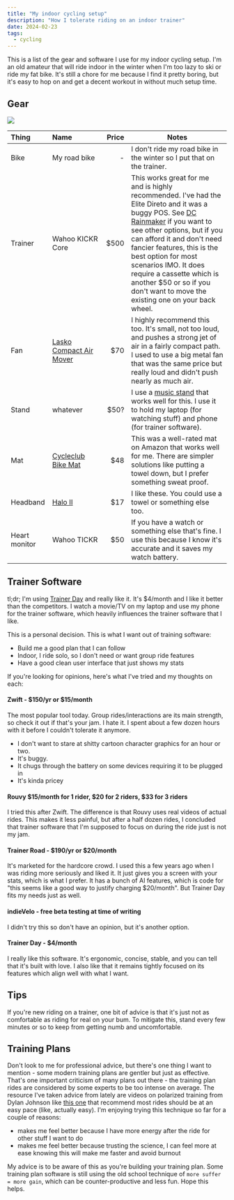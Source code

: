 ```yaml
---
title: "My indoor cycling setup"
description: "How I tolerate riding on an indoor trainer"
date: 2024-02-23
tags:
  - cycling
---
```


This is a list of the gear and software I use for my indoor cycling setup. I'm an old amateur that will ride indoor in
the winter when I'm too lazy to ski or ride my fat bike. It's still a chore for me because I find it pretty
boring, but it's easy to hop on and get a decent workout in without much setup time.

## Gear

![](/indoor-bike/bike-trainer-setup.jpg)

| Thing         | Name                                                                                                                          | Price | Notes                                                                                                                                                                                                                                                                                                                                                                                                                 |
|:--------------|:------------------------------------------------------------------------------------------------------------------------------|------:|-----------------------------------------------------------------------------------------------------------------------------------------------------------------------------------------------------------------------------------------------------------------------------------------------------------------------------------------------------------------------------------------------------------------------|
| Bike          | My road bike                                                                                                                  |     - | I don't ride my road bike in the winter so I put that on the trainer.                                                                                                                                                                                                                                                                                                                                                 |
| Trainer       | <div style="white-space: nowrap;">Wahoo KICKR</div> Core                                                                      |  $500 | This works great for me and is highly recommended. I've had the Elite Direto and it was a buggy POS. See [DC Rainmaker](https://www.dcrainmaker.com) if you want to see other options, but if you can afford it and don't need fancier features, this is the best option for most scenarios IMO. It does require a cassette which is another $50 or so if you don't want to move the existing one on your back wheel. |
| Fan           | [Lasko Compact Air Mover](https://www.costco.com/lasko-super-fan-max-multi-purpose-compact-air-mover.product.4000221279.html) |   $70 | I highly recommend this too. It's small, not too loud, and pushes a strong jet of air in a fairly compact path. I used to use a big metal fan that was the same price but really loud and didn't push nearly as much air.                                                                                                                                                                                             |
| Stand         | whatever                                                                                                                      |  $50? | I use a [music stand](https://www.sweetwater.com/store/detail/MusicStd--on-stage-stands-sm7211b-conductor-stand-with-tripod-folding-base) that works well for this. I use it to hold my laptop (for watching stuff) and phone (for trainer software).                                                                                                                                                                 |
| Mat           | [Cycleclub Bike Mat](https://www.amazon.com/gp/product/B09BQ1FZC8)                                                            |   $48 | This was a well-rated mat on Amazon that works well for me. There are simpler solutions like putting a towel down, but I prefer something sweat proof.                                                                                                                                                                                                                                                                |
| Headband      | [Halo II](https://store.haloheadband.com/Halo-II-pullover-headband-p/mhp.htm)                                                 |   $17 | I like these. You could use a towel or something else too.                                                                                                                                                                                                                                                                                                                                                            |
| Heart monitor | Wahoo TICKR                                                                                                                   |   $50 | If you have a watch or something else that's fine. I use this because I know it's accurate and it saves my watch battery.                                                                                                                                                                                                                                                                                             |

## Trainer Software

tl;dr; I'm using [Trainer Day](https://trainerday.com/) and really like it. It's $4/month and I like it better than the
competitors. I watch a movie/TV on my laptop and use my phone for the trainer software, which heavily influences
the trainer software that I like.

This is a personal decision. This is what I want out of training software:

- Build me a good plan that I can follow
- Indoor, I ride solo, so I don't need or want group ride features
- Have a good clean user interface that just shows my stats

If you're looking for opinions, here's what I've tried and my thoughts on each:

#### Zwift - $150/yr or $15/month

The most popular tool today. Group rides/interactions are its main strength, so check it out if that's your jam.
I hate it. I spent about a few dozen hours with it before I couldn't tolerate it anymore.

- I don't want to stare at shitty cartoon character graphics for an hour or two.
- It's buggy.
- It chugs through the battery on some devices requiring it to be plugged in
- It's kinda pricey

#### Rouvy $15/month for 1 rider, $20 for 2 riders, $33 for 3 riders

I tried this after Zwift. The difference is that Rouvy uses real videos of actual rides. This makes it less painful,
but after a half dozen rides, I concluded that trainer software that I'm supposed to focus on during the ride just is
not my jam.

#### Trainer Road - $190/yr or $20/month

It's marketed for the hardcore crowd. I used this a few years ago when I was riding more seriously and liked it.
It just gives you a screen with your stats, which is what I prefer.
It has a bunch of AI features, which is code for "this seems like a good way to justify charging $20/month".
But Trainer Day fits my needs just as well.

#### indieVelo - free beta testing at time of writing

I didn't try this so don't have an opinion, but it's another option.

#### Trainer Day - $4/month

I really like this software. It's ergonomic, concise, stable, and you can tell that it's built with love.
I also like that it remains tightly focused on its features which align well with what I want.

## Tips

If you're new riding on a trainer, one bit of advice is that it's just not as comfortable as riding for real on your
bum. To mitigate this, stand every few minutes or so to keep from getting numb and uncomfortable.

## Training Plans

Don't look to me for professional advice, but there's one thing I want to mention - some modern training plans are
gentler but just as effective. That's one important criticism of many plans out there - the training plan rides are
considered by some experts to be too intense on average. The resource I've taken advice from lately are videos on
polarized training from Dylan Johnson like [this one](https://www.youtube.com/watch?v=Ju3McjlSoAg) that recommend most
rides should be at an easy pace (like, actually easy). I'm enjoying trying this technique so far for a couple of
reasons:

- makes me feel better because I have more energy after the ride for other stuff I want to do
- makes me feel better because trusting the science, I can feel more at ease knowing this will make me faster and avoid
  burnout

My advice is to be aware of this as you're building your training plan. Some training plan software is still using the
old school technique of `more suffer = more gain`, which can be counter-productive and less fun. Hope this helps.
